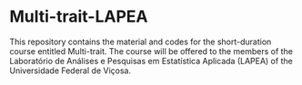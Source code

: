 # Multi-trait-LAPEA

This repository contains the material and codes for the short-duration course entitled Multi-trait. The course will be offered to the members of the Laboratório de Análises e Pesquisas em Estatística Aplicada (LAPEA) of the Universidade Federal de Viçosa.

